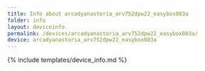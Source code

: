 ```yaml
---
title: Info about arcadyanastoria_arv752dpw22_easybox803a
folder: info
layout: deviceinfo
permalink: /devices/arcadyanastoria_arv752dpw22_easybox803a/
device: arcadyanastoria_arv752dpw22_easybox803a
---
```

{% include templates/device_info.md %}
